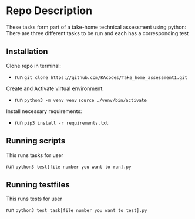 # Repo Description

These tasks form part of a take-home technical assessment using python:
There are three different tasks to be run and each has a corresponding test

## Installation 

Clone repo in terminal:
- run `git clone https://github.com/KAcodes/Take_home_assessment1.git`


Create and Activate virtual environment:
- run `python3 -m venv venv`
      `source ./venv/bin/activate`
 
Install necessary requirements:
- run  `pip3 install -r requirements.txt`


## Running scripts

This runs tasks for user

run `python3 test[file number you want to run].py`


## Running testfiles

This runs tests for user

run `python3 test_task[file number you want to test].py`
